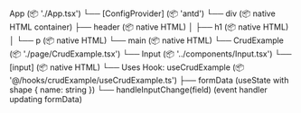 App (📦 './App.tsx')
└── [ConfigProvider] (📦 'antd')
    └── div (📦 native HTML container)
        ├── header (📦 native HTML)
        │   ├── h1 (📦 native HTML)
        │   └── p (📦 native HTML)
        └── main (📦 native HTML)
            └── CrudExample (📦 './page/CrudExample.tsx')
                └── Input (📦 '../components/Input.tsx')
                    └── [input] (📦 native HTML)
                └── Uses Hook: useCrudExample (📦 '@/hooks/crudExample/useCrudExample.ts')
                    ├── formData (useState with shape { name: string })
                    └── handleInputChange(field) (event handler updating formData)
